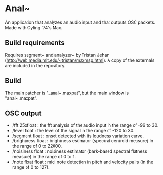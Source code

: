 # Anal~
An application that analyzes an audio input and that outputs OSC packets. Made with Cyling '74's Max.

## Build requirements

Requires segment~ and analyzer~ by Tristan Jehan (http://web.media.mit.edu/~tristan/maxmsp.html). A copy of the externals are included in the repository.

## Build

The main patcher is "_anal~.maxpat", but the main window is "anal~.maxpat".

## OSC output

* /fft 25xfloat : the fft analysis of the audio input in the range of -96 to 30.
* /level float : the level of the signal in the range of -120 to 30.
* /segment float : onset detected with its loudness variation curve.
* /brightness float : brightness estimator (spectral centroid measure) in the range of 0 to 22000.
* /noisiness float : noisiness estimator (bark-based spectral flatness measure) in the range of 0 to 1.
* /note float float : midi note detection in pitch and velocity pairs (in the range of 0 to 127).
